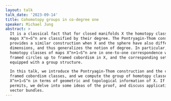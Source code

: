 ```yaml
---
layout: talk
talk_date: '2023-09-14'
title: Cohomotopy groups in co-degree one
speaker: Michael Jung
abstract: >
  It is a classical fact that for closed manifolds X the homotopy classes of
  maps X^n→S^n are classified by their degree. The Pontryagin-Thom construction
  provides a similar construction when X and the sphere have also different
  dimensions, and thus generalizes the notion of degree. In particular, the
  homotopy classes of maps X^n+1→S^n are in one-to-one correspondence with
  framed circles up to framed cobordism in X, and the corresponding set comes
  equipped with a group structure.

  In this talk, we introduce the Pontryagin-Thom construction and the concept of
  framed cobordism classes, and we compute the group of homotopy classes of maps
  X^n+1→S^n in terms of geometric and topological information of X. If time
  permits, we delve into some ideas of the proof, and discuss applications to
  vector bundles.
---
```

